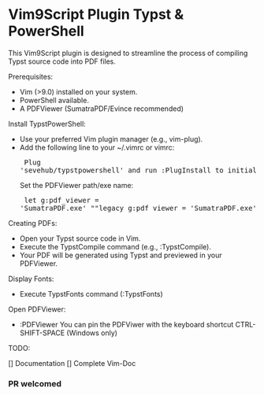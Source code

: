 # Vim9Script Plugin Typst & PowerShell


This Vim9Script plugin is designed to streamline the process of compiling Typst source code into PDF files.

Prerequisites:
- Vim (>9.0) installed on your system.
- PowerShell available.
- A PDFViewer (SumatraPDF/Evince recommended)

Install TypstPowerShell:
- Use your preferred Vim plugin manager (e.g., vim-plug).
- Add the following line to your ~/.vimrc or vimrc:
        <pre>
        Plug 'sevehub/typstpowershell' and run :PlugInstall to initialize the plugin.
        </pre>
  Set the PDFViewer path/exe name:
        <pre>
        let g:pdf_viewer = 'SumatraPDF.exe' ""legacy
        g:pdf_viewer = 'SumatraPDF.exe' #vim9script
        </pre>

Creating PDFs:
- Open your Typst source code in Vim.
- Execute the TypstCompile command (e.g., :TypstCompile).
- Your PDF will be generated using Typst and previewed in your PDFViewer.

Display Fonts:
- Execute TypstFonts command (:TypstFonts)

Open PDFViewer:
- :PDFViewer
You can pin the PDFViwer with the keyboard shortcut CTRL-SHIFT-SPACE (Windows only)

TODO:

[]  Documentation
[]  Complete  Vim-Doc

### PR welcomed
